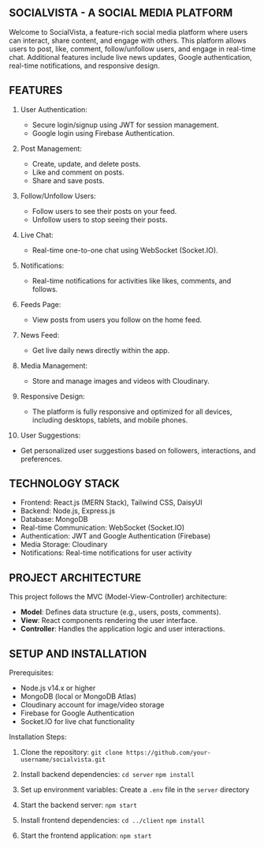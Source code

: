 SOCIALVISTA - A SOCIAL MEDIA PLATFORM
--------------------------------------

Welcome to SocialVista, a feature-rich social media platform where users can interact, share content, and engage with others. This platform allows users to post, like, comment, follow/unfollow users, and engage in real-time chat. Additional features include live news updates, Google authentication, real-time notifications, and responsive design.

FEATURES
--------

1. User Authentication:
   - Secure login/signup using JWT for session management.
   - Google login using Firebase Authentication.

2. Post Management:
   - Create, update, and delete posts.
   - Like and comment on posts.
   - Share and save posts.

3. Follow/Unfollow Users:
   - Follow users to see their posts on your feed.
   - Unfollow users to stop seeing their posts.

4. Live Chat:
   - Real-time one-to-one chat using WebSocket (Socket.IO).

5. Notifications:
   - Real-time notifications for activities like likes, comments, and follows.

6. Feeds Page:
   - View posts from users you follow on the home feed.

7. News Feed:
   - Get live daily news directly within the app.

8. Media Management:
   - Store and manage images and videos with Cloudinary.

9. Responsive Design:
   - The platform is fully responsive and optimized for all devices, including desktops, tablets, and mobile phones.

10. User Suggestions:
   - Get personalized user suggestions based on followers, interactions, and preferences.

TECHNOLOGY STACK
----------------

- Frontend: React.js (MERN Stack), Tailwind CSS, DaisyUI
- Backend: Node.js, Express.js
- Database: MongoDB
- Real-time Communication: WebSocket (Socket.IO)
- Authentication: JWT and Google Authentication (Firebase)
- Media Storage: Cloudinary
- Notifications: Real-time notifications for user activity

PROJECT ARCHITECTURE
--------------------

This project follows the MVC (Model-View-Controller) architecture:
- **Model**: Defines data structure (e.g., users, posts, comments).
- **View**: React components rendering the user interface.
- **Controller**: Handles the application logic and user interactions.

SETUP AND INSTALLATION
----------------------

Prerequisites:
- Node.js v14.x or higher
- MongoDB (local or MongoDB Atlas)
- Cloudinary account for image/video storage
- Firebase for Google Authentication
- Socket.IO for live chat functionality

Installation Steps:
1. Clone the repository:
   `git clone https://github.com/your-username/socialvista.git`

2. Install backend dependencies:
   `cd server`
   `npm install`

3. Set up environment variables:
   Create a `.env` file in the `server` directory 
4. Start the backend server:
`npm start`

5. Install frontend dependencies:
`cd ../client`
`npm install`

6. Start the frontend application:
`npm start`
